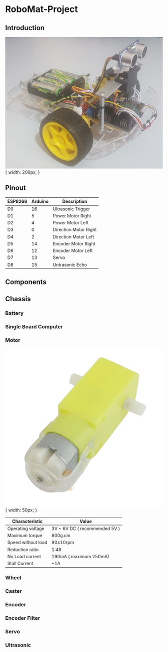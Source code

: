 [image1]: ./images/RobotGeneral.png
[image2]: ./images/yellow-gear-motor.jpg

# RoboMat-Project

## Introduction

![alt text][image1] { width: 200px; }


## Pinout


ESP8266 | Arduino | Description
------------ | ------------- | ------------
D0 | 16 | Ultrasonic Trigger
D1 | 5  | Power Motor Right
D2 | 4  | Power Motor Left
D3 | 0  | Direction Motor Right
D4 | 2  | Direction Motor Left
D5 | 14 | Encoder Motor Right
D6 | 12 | Encoder Motor Left
D7 | 13 | Servo
D8 | 15 | Untrasonic Echo

## Components

## Chassis

### Battery



### Single Board Computer

### Motor

![alt text][image2] { width: 50px; }

Characteristic  | Value
------------ | -------------
Operating voltage | 3V ~ 6V DC ( recommended  5V )
Maximum torque | 800g.cm
Speed without load | 90±10rpm
Reduction ratio | 1:48
No Load current | 190mA ( maximum 250mA)
Stall Current | ~1A

### Wheel

### Caster

### Encoder

### Encoder Filter

### Servo

### Ultrasonic







